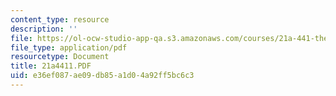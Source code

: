 ```yaml
---
content_type: resource
description: ''
file: https://ol-ocw-studio-app-qa.s3.amazonaws.com/courses/21a-441-the-conquest-of-america-spring-2004/e36ef087ae09db85a1d04a92ff5bc6c3_21a4411.PDF
file_type: application/pdf
resourcetype: Document
title: 21a4411.PDF
uid: e36ef087-ae09-db85-a1d0-4a92ff5bc6c3
---
```

